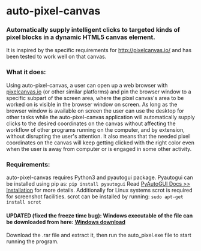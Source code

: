 # auto-pixel-canvas
### Automatically supply intelligent clicks to targeted kinds of pixel blocks in a dynamic HTML5 canvas element.
It is inspired by the specific requirements for http://pixelcanvas.io/ and has been tested to work well on that canvas.

### What it does:
Using auto-pixel-canvas, a user can open up a web browser with [pixelcanvas.io](http://pixelcanvas.io/) (or other similar platforms) and pin the browser window to a specific subpart of the screen area, where the pixel canvas's area to be worked on is visible in the browser window on screen. As long as the browser window is available on screen the user can use the desktop for other tasks while the auto-pixel-canvas application will automatically supply clicks to the desired coordinates on the canvas without affecting the workflow of other programs running on the computer, and by extension, without disrupting the user's attention. It also means that the needed pixel coordinates on the canvas will keep getting clicked with the right color even when the user is away from computer or is engaged in some other activity.

### Requirements:
auto-pixel-canvas requires Python3 and pyautogui package. Pyautogui can be installed using pip as: `pip install pyautogui`
Read [PyAutoGUI Docs >> Installation](http://pyautogui.readthedocs.io/en/latest/install.html) for more details.
Additionally for Linux systems scrot is required for screenshot facilities. scrot can be installed by running: `sudo apt-get install scrot`

#### UPDATED (fixed the freeze time bug): Windows executable of the file can be downloaded from here: [Windows download](https://goo.gl/Cdh6bk)
Download the .rar file and extract it, then run the auto_pixel.exe file to start running the program.